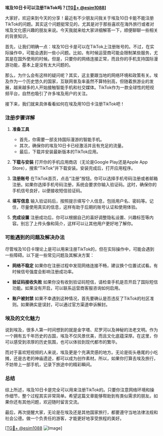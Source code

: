 **埃及10日卡可以注册TikTok吗？[[TG💪+ @esim1088](https://t.me/s/esim1088)]**

大家好，欢迎来到今天的分享！最近有不少朋友问我关于埃及10日卡能不能注册TikTok的问题。其实这个问题挺常见的，尤其是对于那些喜欢在海外旅行或者对埃及文化感兴趣的朋友来说。今天我就来给大家详细解答一下，顺便聊聊一些相关的背景知识。

首先，让我们明确一点：埃及10日卡是可以在TikTok上注册账号的。不过，在实际操作中，可能会遇到一些小问题。比如，有时候运营商可能会限制某些服务，尤其是在国外使用的时候。但是，只要你的网络连接正常，而且你的手机支持国际漫游功能，基本上是没有太大问题的。

那么，为什么会有这样的疑问呢？其实，这主要跟当地的网络环境和政策有关。埃及作为一个历史悠久的国家，互联网普及率虽然不算特别高，但随着旅游业的发展，越来越多的人开始接触智能手机和社交媒体。TikTok作为一款全球性的短视频平台，自然也吸引了许多埃及用户的关注。

接下来，我们就来具体看看如何在埃及用10日卡注册TikTok吧！

### 注册步骤详解

1. **准备工具**
   - 首先，你需要一部支持国际漫游的智能手机。
   - 其次，确保你的埃及10日卡已经激活并且有充足的流量。
   - 最后，下载并安装最新版本的TikTok应用。

2. **下载与安装**
   打开你的手机应用商店（无论是Google Play还是Apple App Store），搜索“TikTok”并下载安装。安装完成后，打开应用程序。

3. **注册账号**
   在TikTok首页，点击“注册”按钮。你可以选择手机号码注册或者邮箱注册。如果你选择手机号码注册，系统会要求你输入验证码。这时，确保你的手机信号良好，以便接收短信验证码。

4. **填写信息**
   输入验证码后，按照提示填写个人信息，包括用户名、密码等。记住，尽量使用真实的信息，这样有助于后期的账号认证和使用体验。

5. **完成设置**
   注册成功后，你可以根据自己的喜好调整隐私设置、兴趣标签等内容。别忘了上传头像和简介，这样可以让其他用户更好地了解你。

### 可能遇到的问题及解决办法

尽管埃及10日卡理论上是可以用来注册TikTok的，但在实际操作中，可能会遇到一些障碍。以下是一些常见问题及其解决方案：

- **网络不稳定**
  如果你在注册过程中发现网络连接不畅，建议换个位置试试看。有时候信号强度会影响注册成功率。

- **验证码接收失败**
  如果你没有收到验证码短信，请检查手机是否开启了国际短信功能。如果没有开启，可以联系运营商客服咨询如何启用。

- **账户被封禁**
  如果不幸遇到这种情况，首先要确认是否违反了TikTok的社区准则。如果确实是误封，可以通过官方渠道申诉解封。

### 埃及的文化魅力

说到埃及，很多人第一时间想到的就是金字塔、尼罗河以及神秘的法老文明。作为一个拥有五千年历史的古国，埃及不仅风景优美，而且文化底蕴深厚。在这里，你可以感受到浓厚的历史氛围，也可以体验到现代都市的繁华。

而对于喜欢短视频的人来说，埃及更是个充满灵感的地方。无论是街头巷尾的小吃摊，还是古老的神庙遗迹，都可以成为创作素材。所以，如果你打算去埃及旅行，不妨带上一部手机，记录下旅途中的精彩瞬间。

### 总结

综上所述，埃及10日卡是完全可以用来注册TikTok的。只要你注意网络环境和操作细节，整个过程其实非常简单。希望这篇文章能够帮助到有类似需求的朋友。如果你还有其他问题，欢迎随时留言交流。

最后，再次提醒大家，无论是在埃及还是其他国家旅行，都要遵守当地法律法规和社会公德。做一个负责任的游客，才能更好地享受旅程的美好。

[[TG💪+ @esim1088](https://t.me/s/esim1088) ![Image](https://i.postimg.cc/4NQfJmqS/Snipaste-2025-05-13-00-14-12.png)]